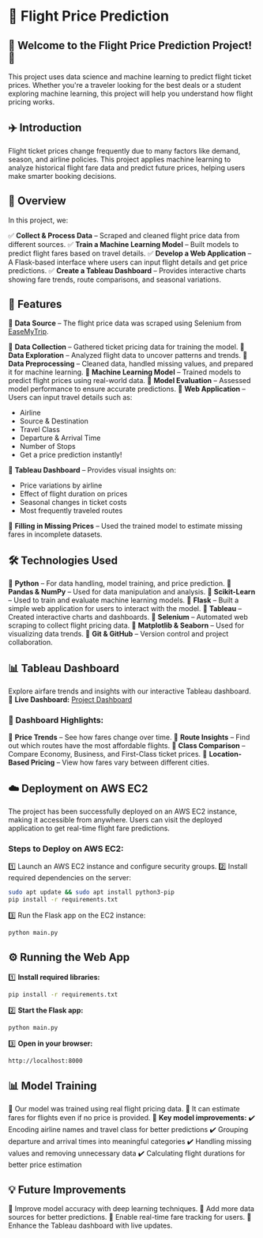 # 🚀 Flight Price Prediction

## 🌟 Welcome to the Flight Price Prediction Project! 🌟

This project uses data science and machine learning to predict flight ticket prices. Whether you're a traveler looking for the best deals or a student exploring machine learning, this project will help you understand how flight pricing works.

## ✈️ Introduction

Flight ticket prices change frequently due to many factors like demand, season, and airline policies. This project applies machine learning to analyze historical flight fare data and predict future prices, helping users make smarter booking decisions.

## 📌 Overview

In this project, we:

✅ **Collect & Process Data** – Scraped and cleaned flight price data from different sources.
✅ **Train a Machine Learning Model** – Built models to predict flight fares based on travel details.
✅ **Develop a Web Application** – A Flask-based interface where users can input flight details and get price predictions.
✅ **Create a Tableau Dashboard** – Provides interactive charts showing fare trends, route comparisons, and seasonal variations.

## 🚀 Features

🔹 **Data Source** – The flight price data was scraped using Selenium from [EaseMyTrip](https://www.easemytrip.com).

🔹 **Data Collection** – Gathered ticket pricing data for training the model.
🔹 **Data Exploration** – Analyzed flight data to uncover patterns and trends.
🔹 **Data Preprocessing** – Cleaned data, handled missing values, and prepared it for machine learning.
🔹 **Machine Learning Model** – Trained models to predict flight prices using real-world data.
🔹 **Model Evaluation** – Assessed model performance to ensure accurate predictions.
🔹 **Web Application** – Users can input travel details such as:

- Airline
- Source & Destination
- Travel Class
- Departure & Arrival Time
- Number of Stops
- Get a price prediction instantly!

🔹 **Tableau Dashboard** – Provides visual insights on:

- Price variations by airline
- Effect of flight duration on prices
- Seasonal changes in ticket costs
- Most frequently traveled routes

🔹 **Filling in Missing Prices** – Used the trained model to estimate missing fares in incomplete datasets.

## 🛠 Technologies Used

🔹 **Python** – For data handling, model training, and price prediction.
🔹 **Pandas & NumPy** – Used for data manipulation and analysis.
🔹 **Scikit-Learn** – Used to train and evaluate machine learning models.
🔹 **Flask** – Built a simple web application for users to interact with the model.
🔹 **Tableau** – Created interactive charts and dashboards.
🔹 **Selenium** – Automated web scraping to collect flight pricing data.
🔹 **Matplotlib & Seaborn** – Used for visualizing data trends.
🔹 **Git & GitHub** – Version control and project collaboration.

## 📊 Tableau Dashboard

Explore airfare trends and insights with our interactive Tableau dashboard.
🔗 **Live Dashboard:** [Project Dashboard](https://public.tableau.com/app/profile/samruddhi.kasar2919/viz/Project_Dashboard_17391878548390/Dashboard3?publish=yes)

### 📌 Dashboard Highlights:

🔹 **Price Trends** – See how fares change over time.
🔹 **Route Insights** – Find out which routes have the most affordable flights.
🔹 **Class Comparison** – Compare Economy, Business, and First-Class ticket prices.
🔹 **Location-Based Pricing** – View how fares vary between different cities.

## ☁️ Deployment on AWS EC2

The project has been successfully deployed on an AWS EC2 instance, making it accessible from anywhere. Users can visit the deployed application to get real-time flight fare predictions.

### Steps to Deploy on AWS EC2:

1️⃣ Launch an AWS EC2 instance and configure security groups.
2️⃣ Install required dependencies on the server:

```sh
sudo apt update && sudo apt install python3-pip
pip install -r requirements.txt
```

3️⃣ Run the Flask app on the EC2 instance:

```sh
python main.py
```



## ⚙️ Running the Web App

1️⃣ **Install required libraries:**

```sh
pip install -r requirements.txt
```

2️⃣ **Start the Flask app:**

```sh
python main.py
```

3️⃣ **Open in your browser:**

```
http://localhost:8000
```

## 📊 Model Training

📌 Our model was trained using real flight pricing data.
📌 It can estimate fares for flights even if no price is provided.
📌 **Key model improvements:**
✔️ Encoding airline names and travel class for better predictions
✔️ Grouping departure and arrival times into meaningful categories
✔️ Handling missing values and removing unnecessary data
✔️ Calculating flight durations for better price estimation

## 💡 Future Improvements

🔹 Improve model accuracy with deep learning techniques.
🔹 Add more data sources for better predictions.
🔹 Enable real-time fare tracking for users.
🔹 Enhance the Tableau dashboard with live updates.


